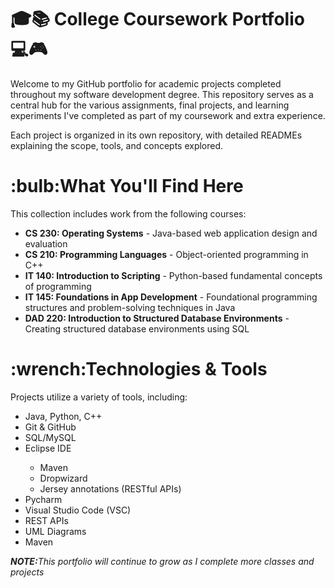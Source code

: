 # 🎓📚 College Coursework Portfolio 💻🎮
<p>Welcome to my GitHub portfolio for academic projects completed throughout my software development degree. This repository serves as a central hub for the various assignments, final projects, and learning experiments I've completed as part of my coursework and extra experience.</p>

<p>Each project is organized in its own repository, with detailed READMEs explaining the scope, tools, and concepts explored.</p>


<h1>:bulb:What You'll Find Here</h1>
<p>This collection includes work from the following courses:</p>

<ul>
<li><b>CS 230: Operating Systems</b> - Java-based web application design and evaluation</li>
<li><b>CS 210: Programming Languages</b> - Object-oriented programming in C++</li>
<li><b>IT 140: Introduction to Scripting</b> - Python-based fundamental concepts of programming</li>
<li><b>IT 145: Foundations in App Development</b> - Foundational programming structures and problem-solving techniques in Java</li>
<li><b>DAD 220: Introduction to Structured Database Environments</b> - Creating structured database environments using SQL</li>
</ul>

<h1>:wrench:Technologies & Tools</h1>
<p>Projects utilize a variety of tools, including:</p>

<ul>
<li>Java, Python, C++</li>
<li>Git & GitHub</li>
<li>SQL/MySQL</li>
<li>Eclipse IDE</li>
    <ul>
    <li>Maven</li>
    <li>Dropwizard</li>
    <li>Jersey annotations (RESTful APIs)</li>
    </ul>
<li>Pycharm</li>
<li>Visual Studio Code (VSC)</li>
<li>REST APIs</li>
<li>UML Diagrams</li>
<li>Maven</li>
</ul>


<p><i><b>NOTE:</b>This portfolio will continue to grow as I complete more classes and projects</i></p>


<!---
it-tech-90/it-tech-90 is a ✨ special ✨ repository because its `README.md` (this file) appears on your GitHub profile.
You can click the Preview link to take a look at your changes.
--->
